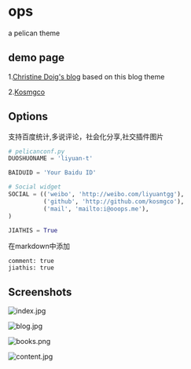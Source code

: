 # ops
a pelican theme

## demo page
1.[Christine Doig's blog](http://chdoig.github.io/) based on this blog theme

2.[Kosmgco](https://blog.ooops.me)

## Options

支持百度统计,多说评论，社会化分享,社交插件图片

```python
# pelicanconf.py
DUOSHUONAME = 'liyuan-t'

BAIDUID = 'Your Baidu ID'

# Social widget
SOCIAL = (('weibo', 'http://weibo.com/liyuantgg'),
          ('github', 'http://github.com/kosmgco'),
          ('mail', 'mailto:i@ooops.me'),
)

JIATHIS = True
```

在markdown中添加
```
comment: true
jiathis: true
```


## Screenshots

![index.jpg](http://statics.ooops.me/55085927fef1f3450c56b8b3fde0570d.jpg)

![blog.jpg](http://statics.ooops.me/b3b11867226d38b137a4cabed847a8a0.jpg)

![books.png](http://statics.ooops.me/3dc22d1e286a76e2cb4ad2a97884a1d6.png)

![content.jpg](http://statics.ooops.me/dc53385c65eec7d277ca9de525f0dfe9.jpg)
